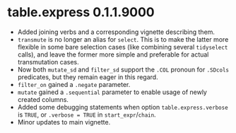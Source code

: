 # table.express 0.1.1.9000

- Added joining verbs and a corresponding vignette describing them.
- `transmute` is no longer an alias for `select`. This is to make the latter more flexible in some
  bare selection cases (like combining several `tidyselect` calls), and leave the former more simple
  and preferable for actual transmutation cases.
- Now both `mutate_sd` and `filter_sd` support the `.COL` pronoun for `.SDcols` predicates, but they
  remain eager in this regard.
- `filter_on` gained a `.negate` parameter.
- `mutate` gained a `.sequential` parameter to enable usage of newly created columns.
- Added some debugging statements when option `table.express.verbose` is `TRUE`, or
  `.verbose = TRUE` in `start_expr`/`chain`.
- Minor updates to main vignette.
